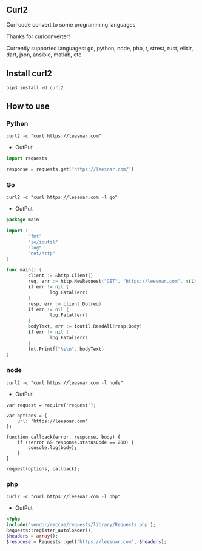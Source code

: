 ## Curl2

Curl code convert to some programming languages

Thanks for curlconverter!

Currently supported languages: go, python, node, php, r, strest, rust, elixir, dart, json, ansible, matlab, etc.

## Install curl2
```
pip3 install -U curl2
```

## How to use
### Python
```
curl2 -c "curl https://leesoar.com"
```

* OutPut
```python
import requests

response = requests.get('https://leesoar.com/')

```

### Go
```
curl2 -c "curl https://leesoar.com -l go"
```

* OutPut
```go
package main

import (
        "fmt"
        "io/ioutil"
        "log"
        "net/http"
)

func main() {
        client := &http.Client{}
        req, err := http.NewRequest("GET", "https://leesoar.com", nil)
        if err != nil {
                log.Fatal(err)
        }
        resp, err := client.Do(req)
        if err != nil {
                log.Fatal(err)
        }
        bodyText, err := ioutil.ReadAll(resp.Body)
        if err != nil {
                log.Fatal(err)
        }
        fmt.Printf("%s\n", bodyText)
}

```

### node
```
curl2 -c "curl https://leesoar.com -l node"
```

* OutPut
```node
var request = require('request');

var options = {
    url: 'https://leesoar.com'
};

function callback(error, response, body) {
    if (!error && response.statusCode == 200) {
        console.log(body);
    }
}

request(options, callback);

```


### php
```
curl2 -c "curl https://leesoar.com -l php"
```

* OutPut
```php
<?php
include('vendor/rmccue/requests/library/Requests.php');
Requests::register_autoloader();
$headers = array();
$response = Requests::get('https://leesoar.com', $headers);
```

